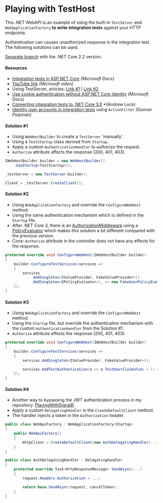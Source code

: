 # Playing with TestHost

This .NET WebAPI is an example of using the built-in `TestServer` and `WebApplicationFactory` **to write integration tests** against your HTTP endpoints.

Authentication can causes unauthorized response in the integration test. The following solutions can be used.

[Separate branch](https://github.com/19balazs86/PlayingWithTestHost/tree/netcoreapp2.2) with the .NET Core 2.2 version.

#### Resources
- [Integration tests in ASP.NET Core](https://docs.microsoft.com/en-us/aspnet/core/test/integration-tests) *(Microsoft Docs)*
- [YouTube link](https://www.youtube.com/watch?v=O3AvN2Rr1uI) *(Microsoft video)*
- Using TestServer, articles: [Link #1](https://koukia.ca/integration-testing-in-asp-net-core-2-0-51d14ede3968) | [Link #2](https://www.infoq.com/articles/testing-aspnet-core-web-api)
- [Use cookie authentication without ASP.NET Core Identity](https://docs.microsoft.com/en-ie/aspnet/core/security/authentication/cookie) *(Microsoft Docs)*
- [Converting integration tests to .NET Core 3.0](https://andrewlock.net/converting-integration-tests-to-net-core-3) *(Andrew Lock)
- [Identity user accounts in integration tests](https://gunnarpeipman.com/testing/aspnet-core-identity-integration-tests/) using `ActionFilter` *(Gunnar Peipman)*

#### Solution #1

- Using `WebHostBuilder` to create a `TestServer` 'manually'.
- Using a `TestStartup` class derived from `Startup`.
- Apply a custom `AuthenticationHandler` to authorize the request.
- `Authorize` attribute affects the response (200, 401, 403).

```csharp
IWebHostBuilder builder = new WebHostBuilder()
    .UseStartup<TestStartup>();

_testServer = new TestServer(builder);

Client = _testServer.CreateClient();
```

#### Solution #2

- Using `WebApplicationFactory` and override the `ConfigureWebHost` method.
- Using the same authentication mechanism which is defined in the `Startup` file.
- After .NET Core 3, there is an [AuthorizationMiddleware](https://github.com/aspnet/AspNetCore/blob/master/src/Security/Authorization/Policy/src/AuthorizationMiddleware.cs) using a [PolicyEvaluator](https://github.com/aspnet/AspNetCore/blob/master/src/Security/Authorization/Policy/src/PolicyEvaluator.cs) which makes this solution a bit different compared with the previous version.
- Cons: `Authorize` attribute in the controller does not have any effects for the response.

```csharp
protected override void ConfigureWebHost(IWebHostBuilder builder)
{
    builder.ConfigureTestServices(services =>
    {
        services
            .AddSingleton<IValueProvider, FakeValueProvider>()
            .AddSingleton<IPolicyEvaluator>(_ => new FakeUserPolicyEvaluator(() => TestUser?.ToClaims()));
    });
}
```

#### Solution #3

- Using `WebApplicationFactory` and override the `ConfigureWebHost` method.
- Using the `Startup` file, but override the authentication mechanism with the custom `AuthenticationHandler` from the Solution #1.
- `Authorize` attribute effects the response (200, 401, 403).

```csharp
protected override void ConfigureWebHost(IWebHostBuilder builder)
{
    builder.ConfigureTestServices(services =>
    {
        services.AddSingleton<IValueProvider, FakeValueProvider>();

        services.AddTestAuthentication(o => o.TestUserClaimsFunc = () => TestUser?.ToClaims());
    });
}
```

#### Solution #4

- Another way to bypassing the JWT authentication process in my repository: [PlayingWithSignalR](https://github.com/19balazs86/PlayingWithSignalR).
- Apply a custom `DelegatingHandler` in the `CreateDefaultClient` method.
- The handler injects a token in the `Authorization` header.

```csharp
public class WebApiFactory : WebApplicationFactory<Startup>
{
    public WebApiFactory()
    {
        HttpClient = CreateDefaultClient(new AuthDelegatingHandler(...));
    }
}
```
```csharp
public class AuthDelegatingHandler : DelegatingHandler
{
    protected override Task<HttpResponseMessage> SendAsync(...)
    {
        request.Headers.Authorization = ...;

        return base.SendAsync(request, cancelToken);
    }
}
```
